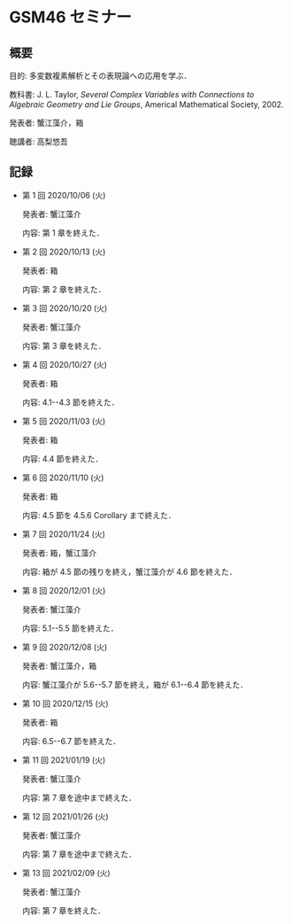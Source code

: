 # GSM46 セミナー

## 概要

目的: 多変数複素解析とその表現論への応用を学ぶ．

教科書: J. L. Taylor, *Several Complex Variables with Connections to Algebraic Geometry and Lie Groups*, Americal Mathematical Society, 2002.

発表者: 蟹江藻介，箱

聴講者: 高梨悠吾

## 記録

* 第 1 回 2020/10/06 (火)

  発表者: 蟹江藻介

  内容: 第 1 章を終えた．

* 第 2 回 2020/10/13 (火)

  発表者: 箱

  内容: 第 2 章を終えた．

* 第 3 回 2020/10/20 (火)

  発表者: 蟹江藻介

  内容: 第 3 章を終えた．

* 第 4 回 2020/10/27 (火)

  発表者: 箱

  内容: 4.1--4.3 節を終えた．

* 第 5 回 2020/11/03 (火)

  発表者: 箱

  内容: 4.4 節を終えた．

* 第 6 回 2020/11/10 (火)

  発表者: 箱

  内容: 4.5 節を 4.5.6 Corollary まで終えた．

* 第 7 回 2020/11/24 (火)

  発表者: 箱，蟹江藻介

  内容: 箱が 4.5 節の残りを終え，蟹江藻介が 4.6 節を終えた．

* 第 8 回 2020/12/01 (火)

  発表者: 蟹江藻介

  内容: 5.1--5.5 節を終えた．

* 第 9 回 2020/12/08 (火)

  発表者: 蟹江藻介，箱

  内容: 蟹江藻介が 5.6--5.7 節を終え，箱が 6.1--6.4 節を終えた．

* 第 10 回 2020/12/15 (火)

  発表者: 箱

  内容: 6.5--6.7 節を終えた．

* 第 11 回 2021/01/19 (火)

  発表者: 蟹江藻介

  内容: 第 7 章を途中まで終えた．

* 第 12 回 2021/01/26 (火)

  発表者: 蟹江藻介

  内容: 第 7 章を途中まで終えた．

* 第 13 回 2021/02/09 (火)

  発表者: 蟹江藻介

  内容: 第 7 章を終えた．
